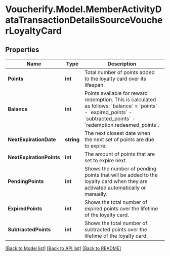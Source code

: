# Voucherify.Model.MemberActivityDataTransactionDetailsSourceVoucherLoyaltyCard

## Properties

Name | Type | Description | Notes
------------ | ------------- | ------------- | -------------
**Points** | **int** | Total number of points added to the loyalty card over its lifespan. | [optional] 
**Balance** | **int** | Points available for reward redemption. This is calculated as follows: &#x60;balance&#x60; &#x3D; &#x60;points&#x60; - &#x60;expired_points&#x60; - &#x60;subtracted_points&#x60; - &#x60;redemption.redeemed_points&#x60;. | [optional] 
**NextExpirationDate** | **string** | The next closest date when the next set of points are due to expire. | [optional] 
**NextExpirationPoints** | **int** | The amount of points that are set to expire next. | [optional] 
**PendingPoints** | **int** | Shows the number of pending points that will be added to the loyalty card when they are activated automatically or manually. | [optional] 
**ExpiredPoints** | **int** | Shows the total number of expired points over the lifetime of the loyalty card. | [optional] 
**SubtractedPoints** | **int** | Shows the total number of subtracted points over the lifetime of the loyalty card. | [optional] 

[[Back to Model list]](../../README.md#documentation-for-models) [[Back to API list]](../../README.md#documentation-for-api-endpoints) [[Back to README]](../../README.md)

